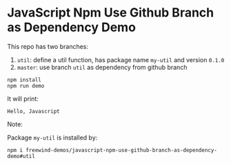 JavaScript Npm Use Github Branch as Dependency Demo
===================================================

This repo has two branches:

1. `util`: define a util function, has package name `my-util` and version `0.1.0`
2. `master`: use branch `util` as dependency from github branch

```
npm install
npm run demo
```

It will print:

```
Hello, Javascript
```

Note:

Package `my-util` is installed by:

```
npm i freewind-demos/javascript-npm-use-github-branch-as-dependency-demo#util
```
